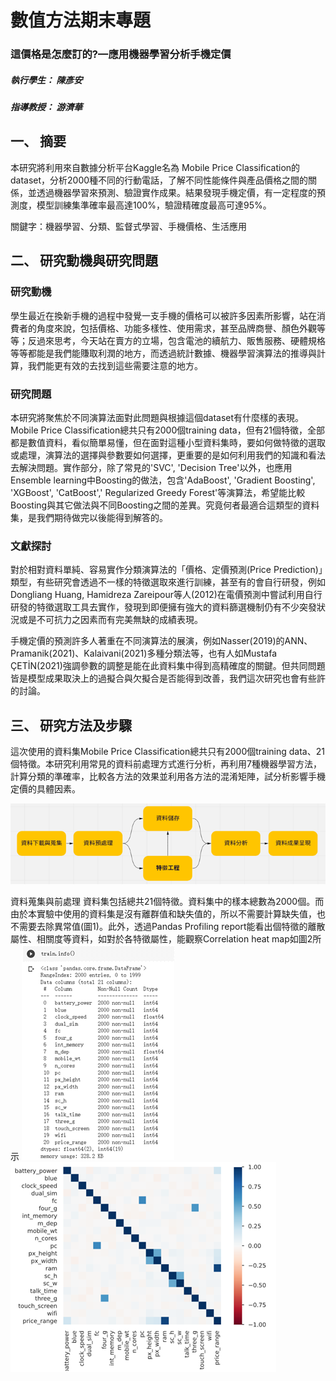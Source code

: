 # 數值方法期末專題

### 這價格是怎麼訂的?—應用機器學習分析手機定價

##### 執行學生： 陳彥安
##### 指導教授： 游濟華

## 一、	摘要
本研究將利用來自數據分析平台Kaggle名為 Mobile Price Classification的dataset，分析2000種不同的行動電話，了解不同性能條件與產品價格之間的關係，並透過機器學習來預測、驗證實作成果。結果發現手機定價，有一定程度的預測度，模型訓練集準確率最高達100%，驗證精確度最高可達95%。

關鍵字：機器學習、分類、監督式學習、手機價格、生活應用

## 二、	研究動機與研究問題

### 研究動機
學生最近在換新手機的過程中發覺一支手機的價格可以被許多因素所影響，站在消費者的角度來說，包括價格、功能多樣性、使用需求，甚至品牌商譽、顏色外觀等等；反過來思考，今天站在賣方的立場，包含電池的續航力、販售服務、硬體規格等等都能是我們能賺取利潤的地方，而透過統計數據、機器學習演算法的推導與計算，我們能更有效的去找到這些需要注意的地方。

### 研究問題
本研究將聚焦於不同演算法面對此問題與根據這個dataset有什麼樣的表現。Mobile Price Classification總共只有2000個training data，但有21個特徵，全部都是數值資料，看似簡單易懂，但在面對這種小型資料集時，要如何做特徵的選取或處理，演算法的選擇與參數要如何選擇，更重要的是如何利用我們的知識和看法去解決問題。實作部分，除了常見的'SVC', 'Decision Tree'以外，也應用Ensemble learning中Boosting的做法，包含'AdaBoost', 'Gradient Boosting', 'XGBoost', 'CatBoost',' Regularized Greedy Forest'等演算法，希望能比較Boosting與其它做法與不同Boosting之間的差異。究竟何者最適合這類型的資料集，是我們期待做完以後能得到解答的。

### 文獻探討
對於相對資料單純、容易實作分類演算法的「價格、定價預測(Price Prediction)」類型，有些研究會透過不一樣的特徵選取來進行訓練，甚至有的會自行研發，例如Dongliang Huang, Hamidreza Zareipour等人(2012)在電價預測中嘗試利用自行研發的特徵選取工具去實作，發現到即便擁有強大的資料篩選機制仍有不少突發狀況或是不可抗力之因素而有完美無缺的成績表現。

手機定價的預測許多人著重在不同演算法的展演，例如Nasser(2019)的ANN、Pramanik(2021)、Kalaivani(2021)多種分類法等，也有人如Mustafa ÇETİN(2021)強調參數的調整是能在此資料集中得到高精確度的關鍵。但共同問題皆是模型成果取決上的過擬合與欠擬合是否能得到改善，我們這次研究也會有些許的討論。

## 三、	研究方法及步驟
這次使用的資料集Mobile Price Classification總共只有2000個training data、21個特徵。本研究利用常見的資料前處理方式進行分析，再利用7種機器學習方法，計算分類的準確率，比較各方法的效果並利用各方法的混淆矩陣，試分析影響手機定價的具體因素。

!["dic1"](圖片1.png)

資料蒐集與前處理
資料集包括總共21個特徵。資料集中的樣本總數為2000個。而由於本實驗中使用的資料集是沒有離群值和缺失值的，所以不需要計算缺失值，也不需要去除異常值(圖1)。此外，透過Pandas Profiling report能看出個特徵的離散屬性、相關度等資料，如對於各特徵屬性，能觀察Correlation heat map如圖2所示
!["dic2"](圖片2.png)
!["dic3"](圖片3.png)
